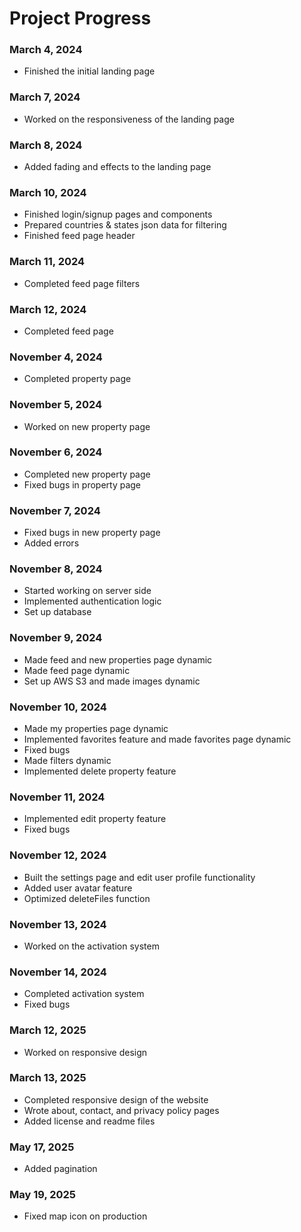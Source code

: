 # Project Progress

### March 4, 2024

-   Finished the initial landing page

### March 7, 2024

-   Worked on the responsiveness of the landing page

### March 8, 2024

-   Added fading and effects to the landing page

### March 10, 2024

-   Finished login/signup pages and components
-   Prepared countries & states json data for filtering
-   Finished feed page header

### March 11, 2024

-   Completed feed page filters

### March 12, 2024

-   Completed feed page

### November 4, 2024

-   Completed property page

### November 5, 2024

-   Worked on new property page

### November 6, 2024

-   Completed new property page
-   Fixed bugs in property page

### November 7, 2024

-   Fixed bugs in new property page
-   Added errors

### November 8, 2024

-   Started working on server side
-   Implemented authentication logic
-   Set up database

### November 9, 2024

-   Made feed and new properties page dynamic
-   Made feed page dynamic
-   Set up AWS S3 and made images dynamic

### November 10, 2024

-   Made my properties page dynamic
-   Implemented favorites feature and made favorites page dynamic
-   Fixed bugs
-   Made filters dynamic
-   Implemented delete property feature

### November 11, 2024

-   Implemented edit property feature
-   Fixed bugs

### November 12, 2024

-   Built the settings page and edit user profile functionality
-   Added user avatar feature
-   Optimized deleteFiles function

### November 13, 2024

-   Worked on the activation system

### November 14, 2024

-   Completed activation system
-   Fixed bugs

### March 12, 2025

-   Worked on responsive design

### March 13, 2025

-   Completed responsive design of the website
-   Wrote about, contact, and privacy policy pages
-   Added license and readme files

### May 17, 2025

-   Added pagination

### May 19, 2025

-   Fixed map icon on production

